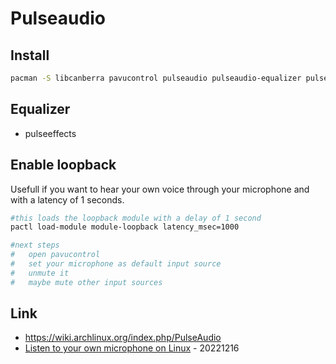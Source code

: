 # Pulseaudio

## Install

```bash
pacman -S libcanberra pavucontrol pulseaudio pulseaudio-equalizer pulseaudio-alsa
```

## Equalizer

* pulseeffects

## Enable loopback

Usefull if you want to hear your own voice through your microphone and with a latency of 1 seconds.

```bash
#this loads the loopback module with a delay of 1 second
pactl load-module module-loopback latency_msec=1000

#next steps
#   open pavucontrol
#   set your microphone as default input source
#   unmute it
#   maybe mute other input sources
```

## Link

* https://wiki.archlinux.org/index.php/PulseAudio
* [Listen to your own microphone on Linux](https://bytee.net/misc/listen-to-your-own-microphone-on-linux) - 20221216


